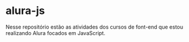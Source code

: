 # alura-js
Nesse repositório estão as atividades dos cursos de font-end que estou realizando Alura focados em JavaScript. 
